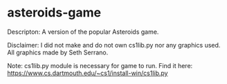 # asteroids-game
Descripton: A version of the popular Asteroids game.

Disclaimer: I did not make and do not own cs1lib.py nor any graphics used. All graphics made by Seth Serrano.

Note: cs1lib.py module is necessary for game to run. Find it here: https://www.cs.dartmouth.edu/~cs1/install-win/cs1lib.py
